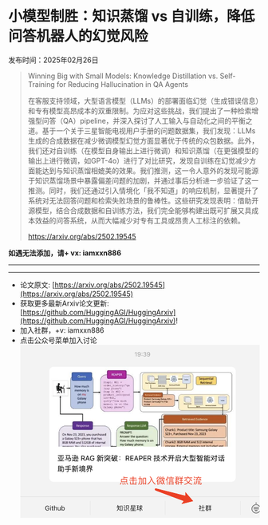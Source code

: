 # 小模型制胜：知识蒸馏 vs 自训练，降低问答机器人的幻觉风险
发布时间：2025年02月26日


> Winning Big with Small Models: Knowledge Distillation vs. Self-Training for Reducing Hallucination in QA Agents
>
> 在客服支持领域，大型语言模型（LLMs）的部署面临幻觉（生成错误信息）和专有模型高昂成本的双重限制。为应对这些挑战，我们提出了一种检索增强型问答（QA）pipeline，并深入探讨了人工输入与自动化之间的平衡之道。基于一个关于三星智能电视用户手册的问题数据集，我们发现：LLMs生成的合成数据在减少微调模型幻觉方面显著优于传统的众包数据。此外，我们还对自训练（在模型自身输出上进行微调）和知识蒸馏（在更强模型的输出上进行微调，如GPT-4o）进行了对比研究，发现自训练在幻觉减少方面能达到与知识蒸馏相媲美的效果。我们推测，这一令人意外的发现可能源于知识蒸馏场景中暴露偏差问题的加剧，并通过事后分析进一步验证了这一推测。同时，我们还通过引入情境化「我不知道」的响应机制，显著提升了系统对无法回答问题和检索失败场景的鲁棒性。这些研究发现表明：借助开源模型，结合合成数据和自训练方法，我们完全能够构建出既可扩展又具成本效益的问答系统，从而大幅减少对专有工具或昂贵人工标注的依赖。
>
> https://arxiv.org/abs/2502.19545

**如遇无法添加，请+ vx: iamxxn886**
<hr />


<hr />

- 论文原文: [https://arxiv.org/abs/2502.19545](https://arxiv.org/abs/2502.19545)
- 获取更多最新Arxiv论文更新: [https://github.com/HuggingAGI/HuggingArxiv](https://github.com/HuggingAGI/HuggingArxiv)!
- 加入社群，+v: iamxxn886
- 点击公众号菜单加入讨论
![](https://raw.githubusercontent.com/HuggingAGI/wx_assets/main/2024/07/31/1722434818326-94339e92-22f1-4472-9d27-fed232f70b5d.jpeg)